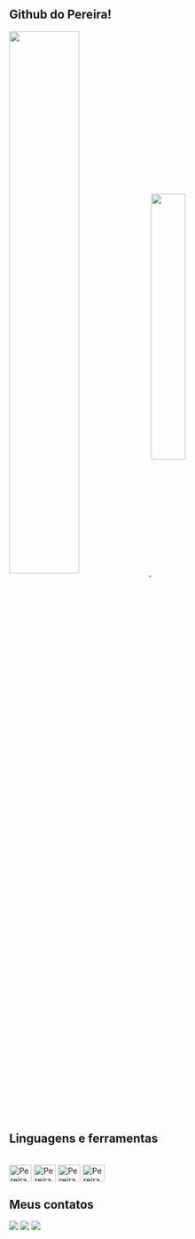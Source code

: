 ## Github do Pereira!

<div>
<a href="https://github.com/GabrielPanjos/github-readme-stats">
  <img width="50%" align="center" src="https://github-readme-stats.vercel.app/api?username=GabrielPanjos&theme=dracula" />
</a>
<a href="https://github.com/GabrielPanjos/convoychat">
  <img width="35%" align="center" src="https://github-readme-stats.vercel.app/api/top-langs/?username=GabrielPanjos&layout=donut&theme=dracula" />
</a>
</div>

## Linguagens e ferramentas

<div style="display: inline_block"><br>
<a>
  <img align="center" alt="Pereira-Figma" width="40" height="30" src="https://cdn.jsdelivr.net/gh/devicons/devicon@latest/icons/figma/figma-original.svg"/>
  <img align="center" alt="Pereira-HTML" width="40" height="30" src="https://cdn.jsdelivr.net/gh/devicons/devicon@latest/icons/html5/html5-original.svg"/>
  <img align="center" alt="Pereira-CSS" width="40" height="30" src="https://cdn.jsdelivr.net/gh/devicons/devicon@latest/icons/css3/css3-original.svg"/>
  <img align="center" alt="Pereira-Js" width="40" height="30" src="https://cdn.jsdelivr.net/gh/devicons/devicon@latest/icons/javascript/javascript-original.svg"/>
</a>
</div>

## Meus contatos

<div>
  <a href="mailto:pereiradosanjosgabriel@gmail.com" target="_blank"><img src="https://img.shields.io/badge/Gmail-D14836?style=for-the-badge&logo=gmail&logoColor=white"_blank></a>
  <a href="https://www.instagram.com/gabrielp.anjo/" target="_blank"><img src="https://img.shields.io/badge/Instagram-E4405F?style=for-the-badge&logo=instagram&logoColor=white"></a>
  <a href="https://www.linkedin.com/in/gabriel-pereira-0997b9326/" target="_blank"><img src="https://img.shields.io/badge/LinkedIn-0077B5?style=for-the-badge&logo=linkedin&logoColor=white"></a>
</div>
